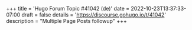 +++
title = 'Hugo Forum Topic #41042 (de)'
date = 2022-10-23T13:37:33-07:00
draft = false
details = 'https://discourse.gohugo.io/t/41042'
description = "Multiple Page Posts followup"
+++
